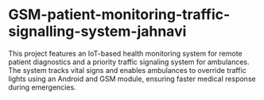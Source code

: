 # GSM-patient-monitoring-traffic-signalling-system-jahnavi
 This project features an IoT-based health monitoring system for remote patient diagnostics and a priority traffic signaling system for ambulances. The system tracks vital signs and enables ambulances to override traffic lights using an Android and GSM module, ensuring faster medical response during emergencies.
